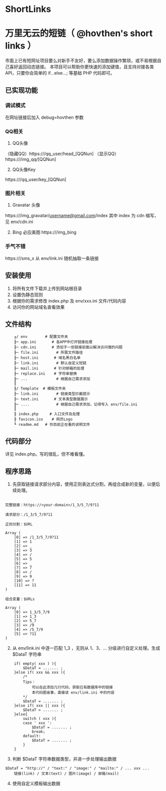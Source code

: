 # ShortLinks
# 万里无云的短链（ @hovthen's short links ）

市面上已有短网址项目要么对新手不友好，要么添加数据操作繁琐，或不易根据自己喜好返回动态链接。
本项目可以帮助你更快速的添加键值，且支持对接各类API，只要你会简单的 if...else...; 等基础 PHP 代码即可。

## 已实现功能

### 调试模式

在网址链接后加入 debug=hovthen 参数

### QQ相关

1. QQ头像

（隐藏QQ）https://<your-domain>/qq_user/head_[QQNun]
（显示QQ）https://<your-domain>/img_qq/[QQNun]
	
2. QQ头像Key
	
https://<your-domain>/qq_user/key_[QQNun]
	
### 图片相关
	
1. Gravatar 头像

https://<your-domain>/img_gravatar/username@gmail.com/index
其中 index 为 cdn 缩写，见 env/cdn.ini 

2. Bing 必应美图
https://<your-domain>/img_bing

### 手气不错
	
https://<your-domain>/sms_x
从 env/link.ini 随机抽取一条链接

## 安装使用

1. 将所有文件下载并上传到网站根目录
2. 设置伪静态现则
3. 根据你的需求修改 index.php 及 env/xxx.ini 文件/代码内容
4. 访问你的网站域名查看效果

## 文件结构

```file
	╓/ env        # 配置文件夹
	╟─ app.ini       # 各APP中打开链接处理
	╟─ cdn.ini       # 添加于一些链接前面以解决访问慢的问题
	╟─ file.ini        # 所需文件路径
	╟─ host.ini       # 域名黑白名单
	╟─ link.ini        # 默认自定义短链
	╟─ mail.ini       # 针对邮箱的处理
	╟─ replace.ini    # 字符串替换
	╟─ ...             # 根据自己需求添加
	║
	╟/ Template  # 模板文件夹
	╟─ link.ini        # 链接类型拦截提示
	╟─ text.ini       # 文本类型数据展示
	╟─ ....            # 根据自己需求添加，记得写入 env/file.ini
	║
	╟ index.php     # 入口文件及处理
	╟ favicon.ico    # 网页Logo
	╙ readme.md   # 你目前正在看的说明文件
```
## 代码部分

详见 index.php。写的很乱，但不难看懂。

## 程序思路

1. 先获取链接请求部分内容，使用正则表达式分割，再组合成新的变量，以便后续处理。

```url

完整链接：https://<your-domain>/1_3/5_7/9?11

请求部分：/1_3/5_7/9?11

正则分割：$URL

Array ( 
	[0] => /1_3/5_7/9?11 
	[1] => 1 
	[2] => _ 
	[3] => 3 
	[4] => / 
	[5] => 5 
	[6] => _ 
	[7] => 7 
	[8] => / 
	[9] => 9 
	[10] => ? 
	[11] => 11 
)

组合变量：$URLs

Array ( 
	[0] => 1_3/5_7/9
	[1] => 1_3 
	[2] => 5_7 
	[3] => /9 
	[4] => /5_7/9
	[5] => ?11 
)

```

2. 从 env/link.ini 中逐一匹配 1_3 ，无则从 1、3、... 分级进行自定义处理。生成 $DataT 字符串

```deal
	if( empty( xxx ) ){
		$DataT = ....... ;
	}else if( xxx && xxx ){
		/*
		Tips：
			可以在此添加几行代码，获取已有数据库中的链接
			本代码图省事，直接读 env/link.ini 中的内容
		*/
		$DataT = ....... ;
	}else if( xxx || xxx ){
		$DataT = ....... ;
	}else{
		switch ( xxx ){
		case ' xxx ':
			$DataT = ....... ;
			break;
		default:
			$DataT = ....... ;
		}
	}
```

3. 判断 $DataT 字符串数据类型，并进一步处理输出数据

```type
$DataT = "http://" / "text:" / "image:" / "mailto:" / ... xxx ... 
	链接(link) / 文本(text) / 图片(image) / 邮箱(mail)
```

4. 使用自定义模板输出数据

